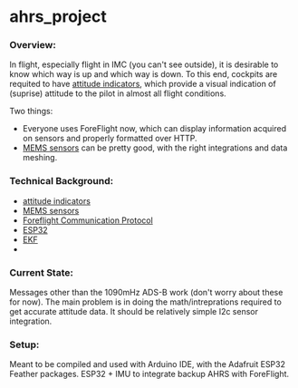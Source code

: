 # ahrs_project
### Overview:
In flight, especially flight in IMC (you can't see outside), it is desirable to know which way is up and which way is down. To this end, cockpits are requited to have [attitude indicators](https://en.wikipedia.org/wiki/Attitude_indicator), which provide a visual indication of (suprise) attitude to the pilot in almost all flight conditions. 

Two things:
- Everyone uses ForeFlight now, which can display information acquired on sensors and properly formatted over HTTP.
- [MEMS sensors](https://jewellinstruments.com/support/how-does-a-mems-sensor-work/) can be pretty good, with the right integrations and data meshing. 

### Technical Background:
- [attitude indicators](https://en.wikipedia.org/wiki/Attitude_indicator)
- [MEMS sensors](https://jewellinstruments.com/support/how-does-a-mems-sensor-work/)
- [Foreflight Communication Protocol](https://www.foreflight.com/connect/spec/)
- [ESP32](TODO)
- [EKF](TODO)
- 


### Current State:
Messages other than the 1090mHz ADS-B work (don't worry about these for now). The main problem is in doing the math/intreprations required to get accurate attitude data. It should be relatively simple I2c sensor integration. 

### Setup:
Meant to be compiled and used with Arduino IDE, with the Adafruit ESP32 Feather packages.
ESP32 + IMU to integrate backup AHRS with ForeFlight. 
